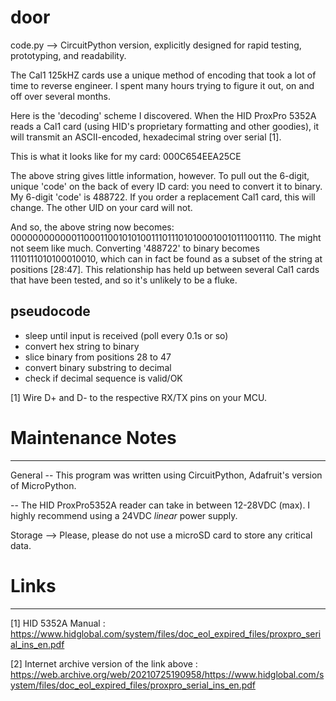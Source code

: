 # door 
code.py --> CircuitPython version, explicitly designed for rapid testing, prototyping, and readability. 

The Cal1 125kHZ cards use a unique method of encoding that took a lot of time to reverse engineer. I spent many hours trying to figure it out, on and off over several months. 

Here is the 'decoding' scheme I discovered.
When the HID ProxPro 5352A reads a Cal1 card (using HID's proprietary formatting and other goodies), it will transmit an ASCII-encoded, hexadecimal string over serial [1].

This is what it looks like for my card: 000C654EEA25CE

The above string gives little information, however. To pull out the 6-digit, unique 'code' on the back of every ID card: you need to convert it to binary. My 6-digit 'code' is 488722. If you order a replacement Cal1 card, this will change. The other UID on your card will not. 

And so, the above string now becomes: 00000000000011000110010101001110111010100010010111001110. The might not seem like much. Converting '488722' to binary becomes 1110111010100010010, which can in fact be found as a subset of the string at positions [28:47]. This relationship has held up between several Cal1 cards that have been tested, and so it's unlikely to be a fluke. 


pseudocode
----------------
- sleep until input is received (poll every 0.1s or so)
- convert hex string to binary
- slice binary from positions 28 to 47
- convert binary substring to decimal
- check if decimal sequence is valid/OK




[1] Wire D+ and D- to the respective RX/TX pins on your MCU. 


# Maintenance Notes
---------------------------
General
-- This program was written using CircuitPython, Adafruit's version of MicroPython. 

-- The HID ProxPro5352A reader can take in between 12-28VDC (max). I highly recommend using a 24VDC *linear* power supply. 


Storage
--> Please, please do not use a microSD card to store any critical data. 


# Links
-------
[1] HID 5352A Manual : https://www.hidglobal.com/system/files/doc_eol_expired_files/proxpro_serial_ins_en.pdf  

[2] Internet archive version of the link above : https://web.archive.org/web/20210725190958/https://www.hidglobal.com/system/files/doc_eol_expired_files/proxpro_serial_ins_en.pdf
